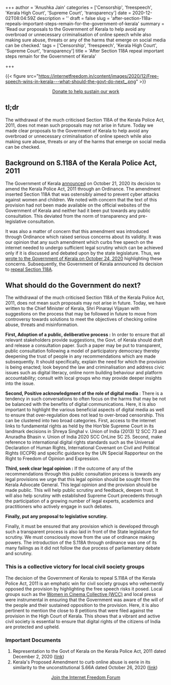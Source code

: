 +++
author = 'Anushka Jain'
categories = ['Censorship', 'freespeech', 'Kerala High Court', 'Supreme Court', 'transparency']
date = 2020-12-02T08:04:59Z
description = ''
draft = false
slug = 'after-section-118a-repeals-important-steps-remain-for-the-government-of-kerala'
summary = 'Read our proposals to the Government of Kerala to help avoid any overbroad or unnecessary criminalisation of online speech while also making sure abuse, threats or any of the harms that emerge on social media can be checked.'
tags = ['Censorship', 'freespeech', 'Kerala High Court', 'Supreme Court', 'transparency']
title = 'After Section 118A repeal important steps remain for the Government of Kerala'

+++


{{< figure src="https://internetfreedom.in/content/images/2020/12/Free-speech-wins-in-kerala---what-should-the-govt-do-next_.png" >}}



<div style="text-align:center;">
    <a href="https://internetfreedom.in/donate/" class="button">Donate to help sustain our work</a>
</div>

## tl;dr

The withdrawal of the much criticised Section 118A of the Kerala Police Act, 2011, does not mean such proposals may not arise in future. Today we made clear proposals to the Government of Kerala to help avoid any overbroad or unnecessary criminalisation of online speech while also making sure abuse, threats or any of the harms that emerge on social media can be checked.

## Background on S.118A of the Kerala Police Act, 2011

The Government of Kerala [announced](https://www.keralacm.gov.in/2020/10/21/cabinet-decisions-21-10-2020/) on October 21, 2020 its decision to amend the Kerala Police Act, 2011 through an Ordinance. The amendment inserted Section 118A that was ostensibly aimed to prevent cyber attacks against women and children.  We noted with concern that the text of this provision had not been made available on the official websites of the Government of Kerala and neither had it been put towards any public consultation. This deviated from the norm of transparency and pre-legislative consultation.

It was also a matter of concern that this amendment was introduced through Ordinance which raised serious concerns about its validity.  It was our opinion that any such amendment which curbs free speech on the internet needed to undergo sufficient legal scrutiny which can be achieved only if it is discussed and debated upon by the state legislature. Thus, we [wrote to the Government of Kerala on October 24, 2020](https://drive.google.com/file/d/1DWADjozg-jFEgl4-1fCtKoBHRDYGfTaT/view?usp=sharing) highlighting these concerns. Subsequently, the Government of Kerala announced its decision to [repeal Section 118A](https://timesofindia.indiatimes.com/city/thiruvananthapuram/118a-governor-khan-signs-repeal-ordinance/articleshow/79411064.cms).

## What should do the Government do next?

The withdrawal of the much criticised Section 118A of the Kerala Police Act, 2011, does not mean such proposals may not arise in future. Today, we have written to the Chief Minister of Kerala, Shri Pinarayi Vijayan with suggestions on the process that may be followed in future to move from controversy towards solutions to meet the objectives of checking online abuse, threats and misinformation.

**First, Adoption of a public, deliberative process :** In order to ensure that all relevant stakeholders provide suggestions, the Govt. of Kerala should draft and release a consultation paper. Such a paper may be put to transparent, public consultation following a model of participatory democracy thereby deepening the trust of people in any recommendations which are made subsequently. It should specifically, explain the need for which the provision is being enacted; look beyond the law and criminalisation and address civic issues such as digital literacy, online norm building behaviour and platform accountability; consult with local groups who may provide deeper insights into the issue.

**Second, Positive acknowledgment of the role of digital media** : There is a tendency in such conversations to often focus on the harms that may be not be balanced with the benefits of digital communications. Here, it is also important to highlight the various beneficial aspects of digital media as well to ensure that over-regulation does not lead to over-broad censorship. This can be clustered into two broad categories. First, access to the internet links to fundamental rights as held by the Hon’ble Supreme Court in its landmark decisions in Shreya Singhal v. Union of India (2013) 12 SCC 73 and Anuradha Bhasin v. Union of India 2020 SCC OnLine SC 25. Second, make reference to international digital rights standards such as the Universal Declaration of Human Rights, International Covenant on Civil and Political Rights (ICCPR) and specific guidance by the UN Special Rapporteur on the Right to Freedom of Opinion and Expression.

**Third, seek clear legal opinion :** If the outcome of any of the recommendations through this public consultation process is towards any legal provisions we urge that this legal opinion should be sought from the Kerala Advocate General. This legal opinion and the provision should be made public. This will help public scrutiny and feedback, deepen trust. It will also help scrutiny with established Supreme Court precedents through the participation of a growing number of legal experts, academics and practitioners who actively engage in such debates.

**Finally, put any proposal to legislative scrutiny.**

Finally, it must be ensured that any provision which is developed through such a transparent process is also laid in front of the State legislature for scrutiny. We must consciously move from the use of ordinance making powers. The introduction of the S.118A through ordinance was one of its many failings as it did not follow the due process of parliamentary debate and scrutiny.

### This is a collective victory for local civil society groups

The decision of the Government of Kerala to repeal S.118A of the Kerala Police Act, 2011 is an emphatic win for civil society groups who vehemently opposed the provision by highlighting the free speech risks it posed. Local groups such as the [Women in Cinema Collective (WCC)](https://m.facebook.com/story.php?story_fbid=3529799410461544&id=1328426910598816) and local press were instrumental in ensuring that the Government was aware of the will of the people and their sustained opposition to the provision. Here, it is also pertinent to mention the close to 8 petitions that were filed against the provision in the High Court of Kerala. This shows that a vibrant and active civil society is essential to ensure that digital rights of the citizens of India are protected and upheld.

### Important Documents

1. Representation to the Govt of Kerala on the Kerala Police Act, 2011 dated December 2, 2020 ([link](https://drive.google.com/file/d/1dLD1h3GaBIZYd_TcBq3zVj9Ges-rQAoH/view?usp=sharing))
2. Kerala's Proposed Amendment to curb online abuse is eerie in its similarity to the unconstitutional S.66A dated October 26, 2020 ([link](https://internetfreedom.in/keralas-proposed-amendment-to-curb-online-abuse-is-eerie-in-its-similarity-to-the-unconstitutional-s-66a/))

<div style="text-align:center;">
    <a href="https://forum.internetfreedom.in/" class="button">Join the Internet Freedom Forum</a>
</div>




